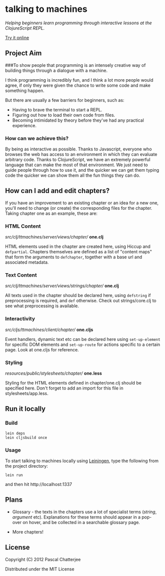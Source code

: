 # talking to machines

*Helping beginners learn programming through interactive lessons at the ClojureScript REPL.*

[Try it online](http://talkingtomachines.org)

## Project Aim

###To show people that programming is an intensely creative way of building things through a dialogue with a machine.

I think programming is incredibly fun, and I think a lot more people would agree, if only they were given the chance to write some code and make something happen.

But there are usually a few barriers for beginners, such as:

* Having to brave the terminal to start a REPL.
* Figuring out how to load their own code from files.
* Becoming intimidated by theory before they've had any practical experience.

### How can we achieve this?

By being as interactive as possible. Thanks to Javascript, everyone who browses the web has access to an environment in which they can evaluate arbitrary code. Thanks to ClojureScript, we have an extremely powerful language that can make the most of that environment. We just need to guide people through how to use it, and the quicker we can get them typing code the quicker we can show them all the fun things they can do.

## How can I add and edit chapters?

If you have an improvement to an existing chapter or an idea for a new one, you'll need to change (or create) the corresponding files for the chapter. Taking chapter one as an example, these are:

### HTML Content 

*src/clj/ttmachines/server/views/chapter/* **one.clj**

HTML elements used in the chapter are created here, using Hiccup and `defpartial`. Chapters themselves are defined as 
a list of "content maps" that form the arguments to `defchapter`, together with a base url and associated metadata.

### Text Content 

*src/clj/ttmachines/server/views/strings/chapter/* **one.clj**

All texts used in the chapter should be declared here, using `defstring` if preprocessing is required, and `def` otherwise.
Check out strings/core.clj to see what preprocessing is available.

### Interactivity

*src/cljs/ttmachines/client/chapter/* **one.cljs**

Event handlers, dynamic text etc can be declared here using `set-up-element` for specific DOM elements and `set-up-route` for actions specific to a certain page. Look at one.cljs for reference. 

### Styling

*resources/public/stylesheets/chapter/* **one.less**

Styling for the HTML elements defined in chapter/one.clj should be specified here. Don't forget to add an import for this file in stylesheets/app.less.

## Run it locally

### Build

    lein deps
    lein cljsbuild once

### Usage

To start talking to machines locally using [Leiningen](https://github.com/technomancy/leiningen), type the following from the project directory:

    lein run
    
and then hit http://localhost:1337

## Plans

* Glossary - the texts in the chapters use a lot of specialist terms (*string*, *argument* etc). Explanations for these terms should appear in a pop-over on hover, and be collected in a searchable glossary page.
                                                                                         
* More chapters!

## License

Copyright (C) 2012 Pascal Chatterjee

Distributed under the MIT License
